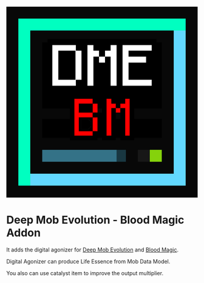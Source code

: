 ![logo](https://github.com/GlodBlock/DeepMobEvolution-Blood/blob/master/logo.png)

# Deep Mob Evolution - Blood Magic Addon

It adds the digital agonizer for [Deep Mob Evolution](https://www.curseforge.com/minecraft/mc-mods/dme) and [Blood Magic](https://www.curseforge.com/minecraft/mc-mods/blood-magic).

Digital Agonizer can produce Life Essence from Mob Data Model.

You also can use catalyst item to improve the output multiplier.
